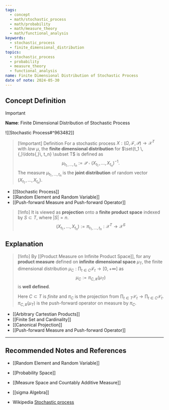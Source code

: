 ```yaml
---
tags:
  - concept
  - math/stochastic_process
  - math/probability
  - math/measure_theory
  - math/functional_analysis
keywords:
  - stochastic_process
  - finite_dimensional_distribution
topics:
  - stochastic_process
  - probability
  - measure_theory
  - functional_analysis
name: Finite Dimensional Distribution of Stochastic Process
date of note: 2024-05-30
---
```


## Concept Definition

>[!important]
>**Name**: Finite Dimensional Distribution of Stochastic Process

![[Stochastic Process#^963482]]

>[!important] Definition
>For a stochastic process $X: (\Omega, \mathscr{F}, \mathcal{P}) \to \mathcal{X}^T$ with *law* $\mu$, the **finite dimensional distribution** for  $\set{t_1 \,{,}\ldots{,}\, t_n} \subset T$ is defined as
>$$
>\mu_{t_1 \,{,}\ldots{,}\, t_n} := \mathcal{P} \circ \left( X_{t_{1}} \,{,}\ldots{,}\, X_{t_{n}}\right)^{-1}.
>$$
>The measure $\mu_{t_1 \,{,}\ldots{,}\, t_n}$ is the **joint distribution** of random vector $\left( X_{t_{1}} \,{,}\ldots{,}\, X_{t_{n}}\right).$
>


- [[Stochastic Process]]
- [[Random Element and Random Variable]]
- [[Push-forward Measure and Push-forward Operator]]

>[!info]
>It is viewed as **projection** onto a **finite product space** indexed by  $S \subset T$, where $|S| = n$.
>$$
>\left( X_{t_{1}} \,{,}\ldots{,}\, X_{t_{n}}\right) := \pi_{t_{1} \,{,}\ldots{,}\, t_{n}}: \mathcal{X}^{T} \to \mathcal{X}^{S}
>$$


## Explanation

>[!info]
>By [[Product Measure on Infinite Product Space]], for any **product measure** defined on **infinite dimensional space** $\mu_{T}$, the finite dimensional distribution $\mu_{C}: \prod_{t\in C}\mathscr{F}_{t} \to [0,+\infty]$ as 
>$$
>\mu_{C} := \pi_{C, \#}(\mu_{T})
>$$
>is **well defined**. 
>
>Here $C\subset T$ is *finite* and  $\pi_{C}$ is the projection from $\prod_{t\in T}\mathcal{X}_{t} \to \prod_{t\in C}\mathcal{X}_{t}$. $\pi_{C, \#}(\mu_{T})$ is the push-forward operator on measure by $\pi_{C}.$

- [[Arbitrary Cartestian Products]]
- [[Finite Set and Cardinality]]
- [[Canonical Projection]]
- [[Push-forward Measure and Push-forward Operator]]



-----------
##  Recommended Notes and References



- [[Random Element and Random Variable]]
- [[Probability Space]]
- [[Measure Space and Countably Additive Measure]]
- [[sigma Algebra]]

- Wikipedia [Stochastic process](https://en.wikipedia.org/wiki/Stochastic_process)